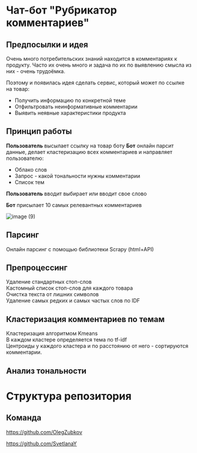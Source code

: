 # Чат-бот "Рубрикатор комментариев"

## Предпосылки и идея
Очень много потребительских знаний находится в комментариях к продукту. 
Часто их очень много и задача по их по выявлению смысла из них - очень трудоёмка.

Поэтому и появилась идея сделать сервис, который может по ссылке на товар:
- Получить информацию по конкретной теме
- Отфильтровать неинформативные комментарии
- Выявить неявные характеристики продукта

## Принцип работы
**Пользователь** высылает ссылку на товар боту
**Бот** онлайн парсит данные, делает кластеризацию всех комментариев и направляет пользователю:
 - Облако слов
 - Запрос - какой тональности нужны комментарии
 - Список тем
 
**Пользователь** вводит выбирает или вводит свое слово

**Бот** присылает 10 самых релевантных комментариев

![image (9)](https://user-images.githubusercontent.com/79212361/119344336-3383d880-bca0-11eb-8aa1-d21f367f21fd.gif)

## Парсинг
Онлайн парсинг с помощью библиотеки Scrapy (html+API)

## Препроцессинг
Удаление стандартных стоп-слов<br />
Кастомный список стоп-слов для каждого товара<br />
Очистка текста от лишних символов<br />
Удаление самых редких и самых частых слов по IDF

## Кластеризация комментариев по темам
Кластеризация алгоритмом Kmeans<br />
В каждом кластере определяется тема по tf-idf<br />
Центроиды у каждого кластера и по расстоянию от него - сортируются комментарии.

## Анализ тональности


# Структура репозитория


## Команда
https://github.com/OlegZubkov

https://github.com/SvetlanaY

